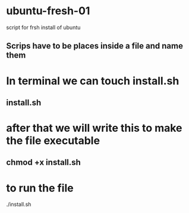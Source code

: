 # ubuntu-fresh-01
script for frsh install of ubuntu


Scrips have to be places inside a file and name them 
-
# In terminal we can touch install.sh

install.sh
-
# after that we will write this to make the file executable

chmod +x install.sh
-
# to run the file 

./install.sh
